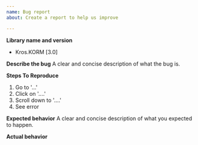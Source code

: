 ```yaml
---
name: Bug report
about: Create a report to help us improve

---
```


**Library name and version**
- Kros.KORM [3.0]

**Describe the bug**
A clear and concise description of what the bug is.

**Steps To Reproduce**
1. Go to '...'
2. Click on '....'
3. Scroll down to '....'
4. See error

**Expected behavior**
A clear and concise description of what you expected to happen.

**Actual behavior**
